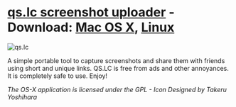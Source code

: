 [qs.lc screenshot uploader](http://qs.lc) - Download: [Mac OS X](http://sourceforge.net/projects/qslc/files/mac/qs-mac-fd4bf742a974917a87755627bccbeca3e96c856b.zip/download), [Linux](https://sourceforge.net/projects/qslc/files/linux/qs-linux-8092eaba044f9d8b71bb39c35f7bca914104c5b9.zip/download)
=========================
![qs.lc](http://qs.lc/s/img/image_slide2.png)


A simple portable tool to capture screenshots and share them with friends using short and unique links. QS.LC is free from ads and other annoyances.
It is completely safe to use. Enjoy!


*The OS-X application is licensed under the GPL - Icon Designed by Takeru Yoshihara*

